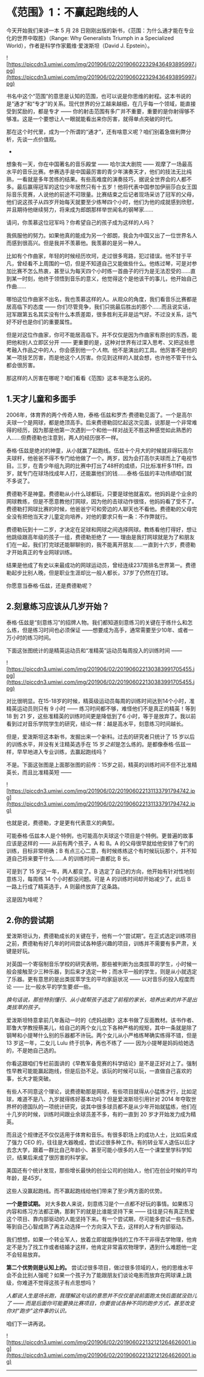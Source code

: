 # 《范围》1：不赢起跑线的人

今天开始我们来讲一本 5 月 28 日刚刚出版的新书，《范围：为什么通才能在专业化的世界中取胜》（Range: Why Generalists Triumph in a Specialized World），作者是科学作家戴维·爱泼斯坦（David J. Epstein）。

![https://piccdn3.umiwi.com/img/201906/02/201906022329436493895997.jpg](https://piccdn3.umiwi.com/img/201906/02/201906022329436493895997.jpg)

书名中这个“范围”的意思是认知的范围，也可以说是你思维的射程。这本书说的是“通才”和“专才”的关系。现代世界的分工越来越细，在几乎每一个领域，能直接受到奖励的，都是专才 —— 你的射击范围有多广并不重要，重要的是你射得够不够准。这是一个要想让人一眼就能看出来你厉害，就得单点突破的时代。

那在这个时代里，成为一个所谓的“通才”，还有啥意义呢？咱们别着急做利弊分析，先谈一点价值观。

*

想象有一天，你在中国著名的音乐殿堂 —— 哈尔滨大剧院 —— 观摩了一场最高水平的音乐比赛。参赛选手是中国最厉害的青少年演奏天才，他们的技法无比纯熟，一看就是多年苦练的结果。有些高难度的演奏技巧，据说全世界会的人都不多。最后赢得冠军的这位少年居然只有十五岁！他将代表中国参加伊丽莎白女王国际音乐竞赛，人说他的前途不可限量。比赛结束之后记者现场采访了冠军的父母，他们说这孩子从四岁开始每天就要至少练琴四个小时，他们为他的成就感到欣慰，并且期待他继续努力，将来成为郎朗那样举世闻名的钢琴家……

请问，你羡慕这位冠军吗？你希望自己的孩子成为这样的人吗？

我佩服他的努力。如果他真的能成为另一个郎朗，我会为中国又出了一位世界名人而感到很高兴。但是我并不羡慕他。我羡慕的是另一种人。

比如有个作曲家，年轻的时候经历坎坷，走过很多弯路，犯过错误。他不甘于平凡，曾经看不上周围的一切，但是不知道自己又能做些什么。他练过琴，可是对参加比赛不怎么热衷，甚至认为每天四个小时练一首曲子的行为是无法忍受的……直到某一时刻，他终于领悟到音乐的意义，他觉得这个是他该干的事儿，他开始自己作曲……

哪怕这位作曲家不出名，我也羡慕这样的人。从观众的角度，我们看音乐比赛都是居高临下的态度 —— 你们尽管竞争，我们只挑最后胜出的那个……而且说实话，冠军跟第五名其实没有什么本质差距，很多胜利无非是运气好。不过没关系，运气好不好也是你们的重要属性。

但是对这位作曲家，你可不能居高临下。并不仅仅是因为作曲家有原创的东西，能把他和别人立即区分开 —— 更重要的是，这种对世界有过深入思考、又把这些思考融入作品之中的人，你会感到他一个*人物*。他不是演出的工具。他厉害不是他的某一项技艺厉害，而是他这个*人*厉害。你见到这样的人就会想，也许他不管干什么都会很厉害。

那这样的人厉害在哪呢？咱们看看《范围》这本书是怎么说的。

## 1.天才儿童和多面手

2006年，体育界的两个传奇人物，泰格·伍兹和罗杰·费德勒见面了。一个是高尔夫球一个是网球，都是绝顶高手。后来费德勒回忆起这次见面，说那是一个非常难得的经历，因为那是他第一次遇到一个和他一样对战无不胜这种感觉如此熟悉的人……但费德勒也注意到，两人的经历很不一样。

泰格·伍兹是绝对的神童，从小就赢了起跑线。伍兹十个月大的时候就非得玩高尔夫球杆，他爸爸不得不专门给他做了一个。两岁，因为会打高尔夫球而上了电视节目。三岁，在青少年组九洞的比赛中打出了48杆的成绩，只比标准杆多11杆。四岁，就专门在球场找成年人打，还能赢他们的钱……泰格·伍兹的丰功伟绩咱们就不多说了。

费德勒不是神童。费德勒从小什么球都玩，只要是球他就喜欢。他妈妈是个业余的网球教练，但是不愿意教他打网球，因为他的击球动作很怪，他妈妈看了受不了。费德勒打网球比赛的时候，他爸爸宁可和旁边的人聊天也不看他。费德勒的父母完全没有把他当天才儿童定向培养，对他的要求只有一条：不作弊就行。

费德勒玩到十一二岁，才决定在足球和网球之间选择网球。教练看他打得好，想让他跳级跟高年级的孩子一组，费德勒拒绝了 —— 理由是我打网球就是为了和朋友们在一起，我们打完球还能聊聊别的，我不能离开朋友……一直到十六岁，费德勒才开始真正的专业网球训练。

结果是他成了有史以来最成功的网球运动员，曾经连续237周排名世界第一。费德勒起步比别人晚，但是职业生涯却比一般人都长，37岁了仍然在打球。

你愿意当泰格·伍兹，还是费德勒呢？

## 2.刻意练习应该从几岁开始？

泰格·伍兹是“刻意练习”的招牌人物。我们都知道刻意练习的关键在于练什么和怎么练，但是练习时间也必须保证 ——想要成为高手，通常需要至少10年、或者一万小时的练习时间。

下面这张图统计的是精英运动员和“准精英”运动员每周投入的训练时间 —— 

![https://piccdn3.umiwi.com/img/201906/02/201906022130383991705455.jpg](https://piccdn3.umiwi.com/img/201906/02/201906022130383991705455.jpg)

对比很明显。在15-18岁的时候，精英级运动员每周的训练时间达到14个小时，准精英运动员则只有 9 小时 —— 练习时间都不够，难怪他们不是真正的精英！等到 18 到 21 岁，这些准精英的训练时间更是降低到了6 小时，等于是放弃了。我以前看到过对音乐学院学生的研究，结论一样：越是高水平，刻意练习时间越长。

但是，爱泼斯坦这本新书，发掘出来一个新料。过去的研究者只统计了 15 岁以后的训练水平，并没有关注精英选手在 15 岁*之前*是怎么练的。是都像泰格·伍兹一样，早早地进入专业训练，去赢起跑线吗？

不是。下面这张图是上面那张图的前传：15岁之前，精英的训练时间不但不比准精英长，而且比准精英短 —— 

![https://piccdn3.umiwi.com/img/201906/02/201906022131133791794742.jpg](https://piccdn3.umiwi.com/img/201906/02/201906022131133791794742.jpg)

也就是说，费德勒，才是更有代表意义的典型。

可能泰格·伍兹本人是个特例，也可能高尔夫球这个项目是个特例。更普遍的故事应该是这样的 —— 从前有两个孩子，A 和 B。A 的父母很早就给他安排了专门的训练，目标非常明确；B 有点三心二意，有时候练练这个有时候玩玩那个，并不知道自己将来要干什么……A 的训练时间一直都比 B 长。

可是到了 15 岁这一年，两人都变了。B 选定了自己的方向，他开始有针对性地刻意练习，每周练 14 个小时都没问题。可是 A 的训练时间却开始减少了。此后 B 一路上行成了精英选手，A 则最终放弃了这条路。

这是因为啥呢？

## 2.你的尝试期

爱泼斯坦认为，费德勒成长的关键在于，他有一个“尝试期”。在正式选定训练项目之前，费德勒有好几年的时间尝试各种感兴趣的项目，训练并不需要有多严肃，关键是好玩。

对英国一个寄宿制音乐学校的研究表明，那些被判断为出类拔萃的学生，小时候一般会接触至少三种乐器，到后来才选定一种；而水平一般的学生，则是从小就选定了乐器。更有意思的是出类拔萃学生的平均家庭状况 —— 以对音乐的投入程度而论 —— 比一般水平的学生要*低*一些。

 *换句话说，那些特别懂行、从小就帮孩子选定了前程的家长，培养出来的并不是出类拔萃的孩子。*

爱泼斯坦特意拿前几年轰动一时的《虎妈战歌》这本书做了反面教材。该书作者、耶鲁大学教授蔡美儿，给自己的两个女儿立下各种严格的规矩，其中一条就是除了钢琴和小提琴什么别的乐器都不许玩。两个女儿从小严格练琴确实练得不错，但是 13 岁这一年，二女儿 Lulu 终于抗争，再也不练了 —— 因为小提琴是妈妈给她选的，不是她自己选的。

你看这跟咱们专栏前面讲的《早教军备竞赛的科学结论》是不是正好对上了。强制性早教可能能赢起跑线，但是后劲不足。该玩的时候可以玩，一直做自己喜欢的事，长大才能突破。

有些人不同意这个理论，说费德勒那是网球，有些项目就得从小猛练才行，比如足球，难道不是八、九岁就得练好基本功吗？但是爱泼斯坦引用针对 2014 年夺取世界杯的德国队的一项统计研究，说其中很多球员都不是从少年开始就猛练，他们在十几岁的时候，训练时间跟业余球员差不多，有的一直到 20 岁才开始发力成为精英。

而且这个规律还不仅仅适用于体育和音乐。有很多职场上的成功人士，比如后来成了强力 CEO 的，往往是大器晚成，尝试过很多种工作。有的转业军人退伍以后才去念大学，跟着一群比自己年龄小、甚至可能小很多的人在一个课堂里学科学知识，结果后来成了很厉害的科学家。

美国还有个统计发现，那些增长最快的创业公司的创始人，他们在创业时候的平均年龄，是45岁。

这些人没赢起跑线。而不赢起跑线给他们带来了至少两方面的优势。

 **一个是尝试期。** 对大多数人来说，刻意练习是个一点都不好玩的事情。如果练习内容和练习方法都正确，那剩下的就是比谁能坚持下来 —— 往往是只有真正热爱这个项目、靠内部驱动的人能坚持下来。有一个尝试期，尽可能多尝试一些东西，等到自己心智成熟了再主动选择一个方向深入下去，这样的人才有内部驱动。

我们想想，如果一个转业军人，放着立即就能挣钱的工作不干非得去学物理，他肯定不是为了找工作或者结婚才这样，他肯定非常喜欢物理学，遇到什么难题他一定不会轻易放弃。

 **第二个优势则是认知上的。** 尝试过很多项目，做过很多领域的人，他的思维水平会不会比别人强呢？如果一个孩子为了能跟朋友们谈论电影而放弃在网球课上跳级，你难道不觉得这孩子有点思想吗？

 *人都说人生是场长跑，我理解这句话的意思并不仅仅是说前面跑太快后面就没劲儿了 —— 而是后面你可能要换比赛项目，你要尝试各种不同的跑步方式，甚至改变你对“跑步”这件事的认识。*

咱们下一讲再说。

![https://piccdn3.umiwi.com/img/201906/02/201906022132121264626001.jpg](https://piccdn3.umiwi.com/img/201906/02/201906022132121264626001.jpg)

---
